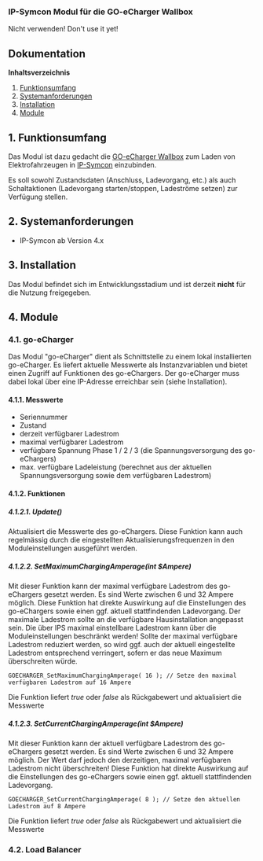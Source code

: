 ### IP-Symcon Modul für die GO-eCharger Wallbox

Nicht verwenden! Don't use it yet!

## Dokumentation

**Inhaltsverzeichnis**

1. [Funktionsumfang](#1-funktionsumfang) 
2. [Systemanforderungen](#2-systemanforderungen)
3. [Installation](#3-installation)
4. [Module](#4-module)

## 1. Funktionsumfang

Das Modul ist dazu gedacht die [GO-eCharger Wallbox](www.go-e.co) zum Laden von Elektrofahrzeugen in [IP-Symcon](www.ip-symcon.de) einzubinden. 

Es soll sowohl Zustandsdaten (Anschluss, Ladevorgang, etc.) als auch Schaltaktionen (Ladevorgang starten/stoppen, Ladeströme setzen) zur Verfügung stellen.

## 2. Systemanforderungen
- IP-Symcon ab Version 4.x

## 3. Installation

Das Modul befindet sich im Entwicklungsstadium und ist derzeit **nicht** für die Nutzung freigegeben.

## 4. Module

### 4.1. go-eCharger

Das Modul "go-eCharger" dient als Schnittstelle zu einem lokal installierten go-eCharger. Es liefert aktuelle Messwerte als Instanzvariablen und bietet einen Zugriff auf Funktionen des go-eChargers. Der go-eCharger muss dabei lokal über eine IP-Adresse erreichbar sein (siehe Installation).

#### 4.1.1. Messwerte
+ Seriennummer
+ Zustand
+ derzeit verfügbarer Ladestrom 
+ maximal verfügbarer Ladestrom
+ verfügbare Spannung Phase 1 / 2 / 3 (die Spannungsversorgung des go-eChargers)
+ max. verfügbare Ladeleistung (berechnet aus der aktuellen Spannungsversorgung sowie dem verfügbaren Ladestrom)

#### 4.1.2. Funktionen

##### 4.1.2.1. Update()
Aktualisiert die Messwerte des go-eChargers. Diese Funktion kann auch regelmässig durch die eingestellten Aktualisierungsfrequenzen in den Moduleinstellungen ausgeführt werden.

##### 4.1.2.2. SetMaximumChargingAmperage(int $Ampere)
Mit dieser Funktion kann der maximal verfügbare Ladestrom des go-eChargers gesetzt werden. Es sind Werte zwischen 6 und 32 Ampere möglich. 
Diese Funktion hat direkte Auswirkung auf die Einstellungen des go-eChargers sowie einen ggf. aktuell stattfindenden Ladevorgang. Der maximale Ladestrom sollte an die verfügbare Hausinstallation angepasst sein. Die über IPS maximal einstellbare Ladestrom kann über die Moduleinstellungen beschränkt werden!
Sollte der maximal verfügbare Ladestrom reduziert werden, so wird ggf. auch der aktuell eingestellte Ladestrom entsprechend verringert, sofern er das neue Maximum überschreiten würde.
```
GOECHARGER_SetMaximumChargingAmperage( 16 ); // Setze den maximal verfügbaren Ladestrom auf 16 Ampere
```
Die Funktion liefert *true* oder *false* als Rückgabewert und aktualisiert die Messwerte

##### 4.1.2.3. SetCurrentChargingAmperage(int $Ampere)
Mit dieser Funktion kann der aktuell verfügbare Ladestrom des go-eChargers gesetzt werden. Es sind Werte zwischen 6 und 32 Ampere möglich. Der Wert darf jedoch den derzeitigen, maximal verfügbaren Ladestrom nicht überschreiten!
Diese Funktion hat direkte Auswirkung auf die Einstellungen des go-eChargers sowie einen ggf. aktuell stattfindenden Ladevorgang.
```
GOECHARGER_SetCurrentChargingAmperage( 8 ); // Setze den aktuellen Ladestrom auf 8 Ampere
```
Die Funktion liefert *true* oder *false* als Rückgabewert und aktualisiert die Messwerte

### 4.2. Load Balancer

